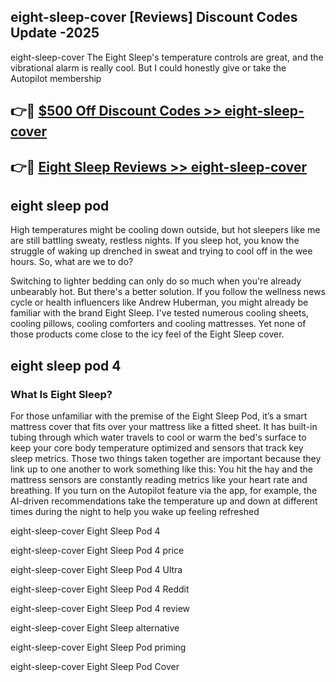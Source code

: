 ## eight-sleep-cover [Reviews​] Discount Codes Update -2025

eight-sleep-cover The Eight Sleep's temperature controls are great, and the vibrational alarm is really cool. But I could honestly give or take the Autopilot membership

## 👉🔴 [$500 Off Discount Codes >> eight-sleep-cover](http://download.freeplayer.one?title=eight-sleep-cover&ref=18-ES)

## 👉🔴 [Eight Sleep Reviews >> eight-sleep-cover](http://download.freeplayer.one?title=eight-sleep-cover&ref=18-ES)

## eight sleep pod

High temperatures might be cooling down outside, but hot sleepers like me are still battling sweaty, restless nights. If you sleep hot, you know the struggle of waking up drenched in sweat and trying to cool off in the wee hours. So, what are we to do?

Switching to lighter bedding can only do so much when you're already unbearably hot. But there's a better solution. If you follow the wellness news cycle or health influencers like Andrew Huberman, you might already be familiar with the brand Eight Sleep. I've tested numerous cooling sheets, cooling pillows, cooling comforters and cooling mattresses. Yet none of those products come close to the icy feel of the Eight Sleep cover.

## eight sleep pod 4

### What Is Eight Sleep?

For those unfamiliar with the premise of the Eight Sleep Pod, it’s a smart mattress cover that fits over your mattress like a fitted sheet. It has built-in tubing through which water travels to cool or warm the bed's surface to keep your core body temperature optimized and sensors that track key sleep metrics. Those two things taken together are important because they link up to one another to work something like this: You hit the hay and the mattress sensors are constantly reading metrics like your heart rate and breathing. If you turn on the Autopilot feature via the app, for example, the AI-driven recommendations take the temperature up and down at different times during the night to help you wake up feeling refreshed

eight-sleep-cover Eight Sleep Pod 4

eight-sleep-cover Eight Sleep Pod 4 price

eight-sleep-cover Eight Sleep Pod 4 Ultra

eight-sleep-cover Eight Sleep Pod 4 Reddit

eight-sleep-cover Eight Sleep Pod 4 review

eight-sleep-cover Eight Sleep alternative

eight-sleep-cover Eight Sleep Pod priming

eight-sleep-cover Eight Sleep Pod Cover